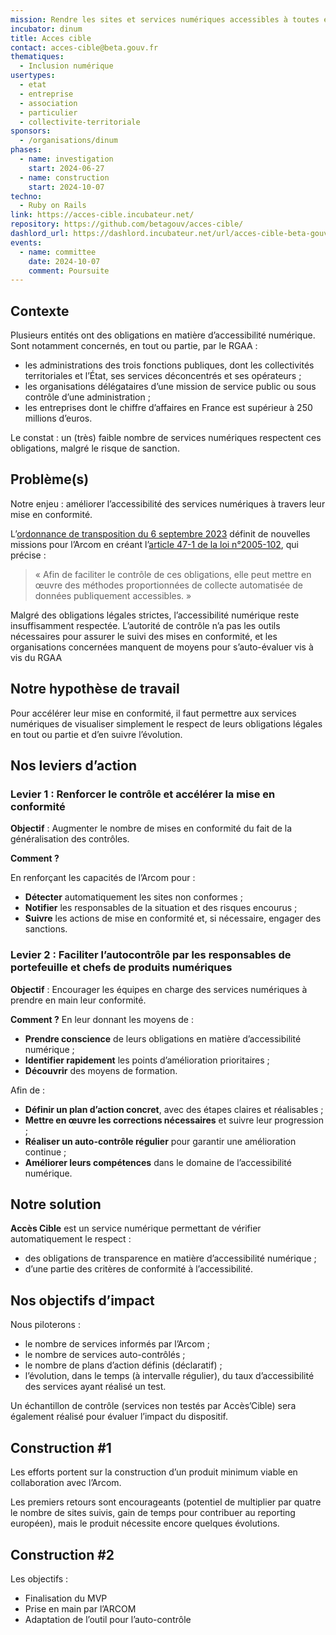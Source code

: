 ```yaml
---
mission: Rendre les sites et services numériques accessibles à toutes et à tous
incubator: dinum
title: Acces cible
contact: acces-cible@beta.gouv.fr
thematiques:
  - Inclusion numérique
usertypes:
  - etat
  - entreprise
  - association
  - particulier
  - collectivite-territoriale
sponsors:
  - /organisations/dinum
phases:
  - name: investigation
    start: 2024-06-27
  - name: construction
    start: 2024-10-07
techno:
  - Ruby on Rails
link: https://acces-cible.incubateur.net/
repository: https://github.com/betagouv/acces-cible/
dashlord_url: https://dashlord.incubateur.net/url/acces-cible-beta-gouv-fr/
events:
  - name: committee
    date: 2024-10-07
    comment: Poursuite
---
```

## Contexte

Plusieurs entités ont des obligations en matière d’accessibilité numérique. Sont notamment concernés, en tout ou partie, par le RGAA :

- les administrations des trois fonctions publiques, dont les collectivités territoriales et l’État, ses services déconcentrés et ses opérateurs ;
- les organisations délégataires d’une mission de service public ou sous contrôle d’une administration ;
- les entreprises dont le chiffre d’affaires en France est supérieur à 250 millions d’euros.

Le constat : un (très) faible nombre de services numériques respectent ces obligations, malgré le risque de sanction.

## Problème(s)

Notre enjeu : améliorer l’accessibilité des services numériques à travers leur mise en conformité.

L’[ordonnance de transposition du 6 septembre 2023](https://www.legifrance.gouv.fr/jorf/id/JORFTEXT000048049674) définit de nouvelles missions pour l’Arcom en créant l’[article 47-1 de la loi n°2005-102](https://www.legifrance.gouv.fr/loda/article_lc/LEGIARTI000048050174), qui précise :

> « Afin de faciliter le contrôle de ces obligations, elle peut mettre en œuvre des méthodes proportionnées de collecte automatisée de données publiquement accessibles. »
> 

Malgré des obligations légales strictes, l’accessibilité numérique reste insuffisamment respectée. L’autorité de contrôle n’a pas les outils nécessaires pour assurer le suivi des mises en conformité, et les organisations concernées manquent de moyens pour s’auto-évaluer vis à vis du RGAA

## Notre hypothèse de travail

Pour accélérer leur mise en conformité, il faut permettre aux services numériques de visualiser simplement le respect de leurs obligations légales en tout ou partie et d’en suivre l’évolution.

## Nos leviers d’action

### **Levier 1 : Renforcer le contrôle et accélérer la mise en conformité**

**Objectif** : Augmenter le nombre de mises en conformité du fait de la généralisation des contrôles.

**Comment ?** 

En renforçant les capacités de l’Arcom pour :

- **Détecter** automatiquement les sites non conformes ;
- **Notifier** les responsables de la situation et des risques encourus ;
- **Suivre** les actions de mise en conformité et, si nécessaire, engager des sanctions.

### Levier 2 : Faciliter l’autocontrôle par les responsables de portefeuille et chefs de produits numériques

**Objectif** : Encourager les équipes en charge des services numériques à prendre en main leur conformité.

**Comment ?** En leur donnant les moyens de :

- **Prendre conscience** de leurs obligations en matière d’accessibilité numérique ;
- **Identifier rapidement** les points d’amélioration prioritaires ;
- **Découvrir** des moyens de formation.

Afin de :

- **Définir un plan d’action concret**, avec des étapes claires et réalisables ;
- **Mettre en œuvre les corrections nécessaires** et suivre leur progression ;
- **Réaliser un auto-contrôle régulier** pour garantir une amélioration continue ;
- **Améliorer leurs compétences** dans le domaine de l’accessibilité numérique.

## Notre solution

**Accès Cible** est un service numérique permettant de vérifier automatiquement le respect :

- des obligations de transparence en matière d’accessibilité numérique ;
- d’une partie des critères de conformité à l’accessibilité.

## Nos objectifs d’impact

Nous piloterons :

- le nombre de services informés par l’Arcom ;
- le nombre de services auto-contrôlés ;
- le nombre de plans d’action définis (déclaratif) ;
- l’évolution, dans le temps (à intervalle régulier), du taux d’accessibilité des services ayant réalisé un test.

Un échantillon de contrôle (services non testés par Accès’Cible) sera également réalisé pour évaluer l’impact du dispositif.

## Construction #1

Les efforts portent sur la construction d’un produit minimum viable en collaboration avec l’Arcom. 

Les premiers retours sont encourageants (potentiel de multiplier par quatre le nombre de sites suivis, gain de temps pour contribuer au reporting européen), mais le produit nécessite encore quelques évolutions.

## Construction #2

Les objectifs : 

- Finalisation du MVP
- Prise en main par l’ARCOM
- Adaptation de l’outil pour l’auto-contrôle